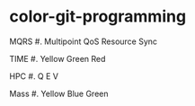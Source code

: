 # color-git-programming

MQRS #. Multipoint QoS Resource Sync

TIME #. Yellow Green Red

HPC #. Q E V

Mass #. Yellow Blue Green 
